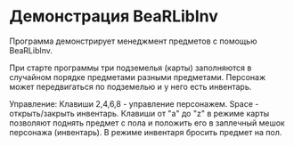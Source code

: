 # Демонстрация BeaRLibInv
Программа демонстрирует менеджмент предметов с помощью BeaRLibInv.

При старте программы три подземелья (карты) заполняются в случайном порядке предметами разными предметами. Персонаж может передвигаться по подземелью и у него есть инвентарь.

Управление:
Клавиши 2,4,6,8 - управление персонажем.
Space - открыть/закрыть инвентарь.
Клавиши от "a" до "z" в режиме карты позволяют поднять предмет с пола и положить его в заплечный мешок персонажа (инвентарь). В режиме инвентаря бросить предмет на пол.
